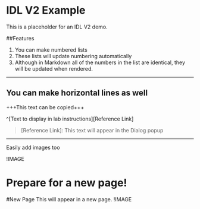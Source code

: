# IDL V2 Example

This is a placeholder for an IDL V2 demo. 


##Features

1. You can make numbered lists 
1. These lists will update numbering automatically
1. Although in Markdown all of the numbers in the list are identical, they will be updated when rendered. 

---
You can make horizontal lines as well
---


+++This text can be copied+++

^[Text to display in lab  instructions][Reference Link]

> [Reference Link]:
> This text will appear in the Dialog popup

---

Easily add images too

!IMAGE[](ektikz2w.jpg)

Prepare for a new page!
===

#New Page
This will appear in a new page. 
!IMAGE[](pag50er3.jpg)
